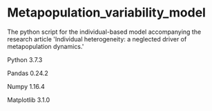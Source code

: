 # Metapopulation_variability_model
The python script for the individual-based model accompanying the research article 'Individual heterogeneity: a neglected driver of metapopulation dynamics.'

   Python      3.7.3

   Pandas      0.24.2

   Numpy       1.16.4

   Matplotlib  3.1.0
